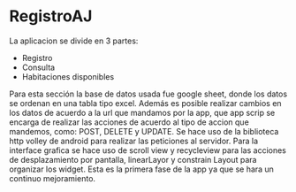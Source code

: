 # RegistroAJ 
La aplicacion se divide en 3 partes:
- Registro
- Consulta 
- Habitaciones disponibles

Para esta sección la base de datos usada fue google sheet, donde los datos se ordenan en una tabla tipo excel. Además es posible realizar cambios en los datos de acuerdo a la url que mandamos por la app, que app scrip se encarga de realizar las acciones de acuerdo al tipo de accion que mandemos, como: POST, DELETE y UPDATE.
Se hace uso de la biblioteca http volley de android para realizar las peticiones al servidor. Para la interface grafica se hace uso de scroll view y recycleview para las acciones de desplazamiento por pantalla, linearLayor y constrain Layout para organizar los widget. Esta es la primera fase de la app ya que se hara un continuo mejoramiento. 

